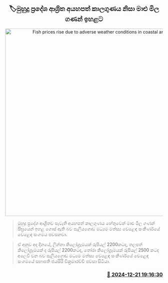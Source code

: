 <p align='center'><b><h2 align='center' title='Fish prices rise due to adverse weather conditions in coastal areas'>🏷මුහුදු ප්‍රදේශ ආශ්‍රිත අයහපත් කාලගුණය නිසා මාළු මිල ගණන් ඉහළට</h2></b></p>
<p align='center'><img src='https://helakuru.sgp1.cdn.digitaloceanspaces.com/esana/images/lib/fishmarket-archived.jpg' width='600' alt='Fish prices rise due to adverse weather conditions in coastal areas'></p>

> මුහුදු ප්‍රදේශ ආශ්‍රිතව පැවැති අයහපත් කාලගුණය හේතුවෙන් මාළු මිල ගණන් සීඝ්‍රයෙන් ඉහළ ගොස් ඇති බව පෑලියගොඩ මධ්‍යම මත්ස්‍ය වෙළෙඳ සංකීර්ණයේ වෙළෙඳ සංගමය පවසනවා.

> ඒ අනුව අද දිනයේ, ලින්නා කිලෝග්‍රෑමයක් රුපියල් 2200කටද, තලපත් කිලෝග්‍රෑමයක් ද රුපියල් 2200කටද, තෝරා කිලෝග්‍රෑමයක් රුපියල් 2500 කටද අලෙවි වන බව පෑලියගොඩ මධ්‍යම මත්ස්‍ය වෙළෙඳ සංකීර්ණයේ වෙළෙඳ සංගමයේ සභාපති ජයසිරි වික්‍රමාරච්චි පවසා සිටියා.



<h3 align='right'><a href='https://www.helakuru.lk/esana/p/106051/'>📅 2024-12-21 19:16:30</a></h3>
